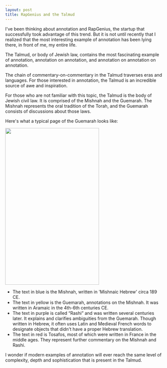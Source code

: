 ```yaml
---
layout: post
title: RapGenius and the Talmud
---
```


I've been thinking about annotation and RapGenius, the startup that successfully took advantage of this trend. But it is not until recently that I realized that the most interesting example of annotation has been lying there, in front of me, my entire life.

The Talmud, or body of Jewish law, contains the most fascinating example of annotation, annotation on annotation, and annotation on annotation on annotation.

The chain of commentary-on-commentary in the Talmud traverses eras and languages. For those interested in annotation, the Talmud is an incredible source of awe and inspiration.

For those who are not familiar with this topic, the Talmud is the body of Jewish civil law. It is comprised of the Mishnah and the Guemarah. The Mishnah represents the oral tradition of the Torah, and the Guemarah consists of discussions about those laws.

Here's what a typical page of the Guemarah looks like: 

<img src="../../../../guemarah.gif" width="300" height="500">

* The text in blue is the Mishnah, written in 'Mishnaic Hebrew' circa 189 CE. 
* The text in yellow is the Guemarah, annotations on the Mishnah. It was written in Aramaic in the 4th-6th centuries CE. 
* The text in purple is called “Rashi” and was written several centuries later. It explains and clarifies ambiguities from the Guemarah. Though written in Hebrew, it often uses Latin and Medieval French words to designate objects that didn't have a proper Hebrew translation. 
* The text in red is Tosafos, most of which were written in France in the middle ages. They represent further commentary on the Mishnah and Rashi. 


I wonder if modern examples of annotation will ever reach the same level of complexity, depth and sophistication that is present in the Talmud.
